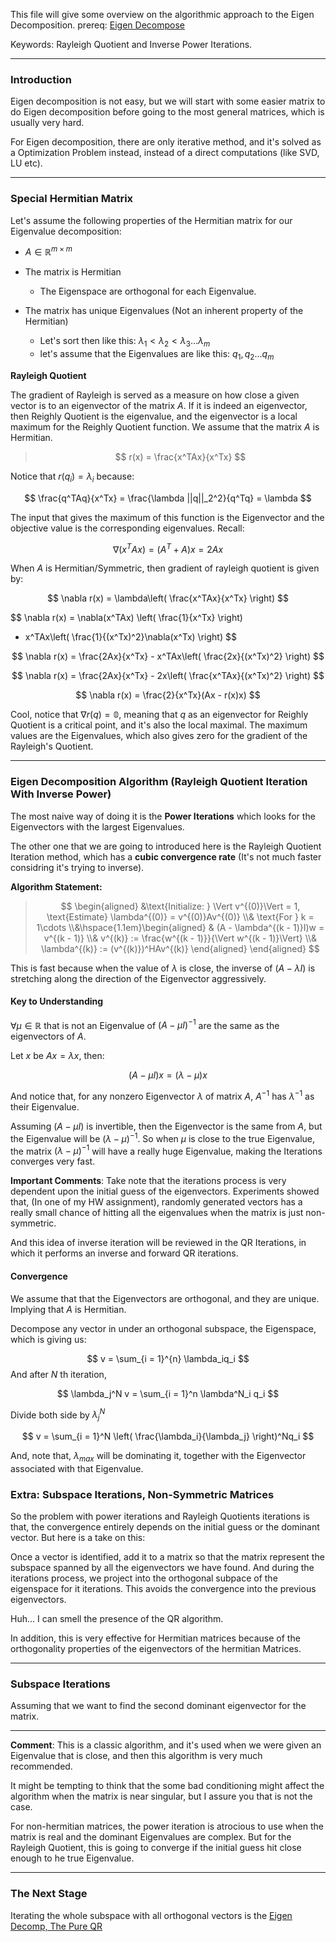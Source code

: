 This file will give some overview on the algorithmic approach to the Eigen Decomposition. 
prereq: [Eigen Decompose](../Matrix%20Theory/Matrix%20Decomposition/Eigen%20Decompose.md)

Keywords: Rayleigh Quotient and Inverse Power Iterations. 

---

### **Introduction**

Eigen decomposition is not easy, but we will start with some easier matrix to do Eigen decomposition before going to the most general matrices, which is usually very hard. 

For Eigen decomposition, there are only iterative method, and it's solved as a Optimization Problem instead, instead of a direct computations (like SVD, LU etc). 

---

### **Special Hermitian Matrix**

Let's assume the following properties of the Hermitian matrix for our Eigenvalue decomposition: 
* $A \in \mathbb{R}^{m\times m}$

* The matrix is Hermitian 
	* The Eigenspace are orthogonal for each Eigenvalue. 
* The matrix has unique Eigenvalues (Not an inherent property of the Hermitian)
	* Let's sort then like this: $\lambda_1 < \lambda_2 < \lambda_3... \lambda_m$
	* let's assume that the Eigenvalues are like this: $q_1, q_2... q_m$

**Rayleigh Quotient**

The gradient of Rayleigh is served as a measure on how close a given vector is to an eigenvector of the matrix $A$. If it is indeed an eigenvector, then Reighly Quotient is the eigenvalue, and the eigenvector is a local maximum for the Reighly Quotient function. We assume that the matrix $A$ is Hermitian. 

> $$
> r(x) = \frac{x^TAx}{x^Tx}
> $$

Notice that $r(q_i) = \lambda_i$ because: 

$$
\frac{q^TAq}{x^Tx} = \frac{\lambda ||q||_2^2}{q^Tq} = \lambda
$$

The input that gives the maximum of this function is the Eigenvector and the objective value is the corresponding eigenvalues. Recall: 

$$\nabla (x^TAx) = (A^T + A)x =  2Ax$$

When $A$ is Hermitian/Symmetric, then gradient of rayleigh quotient is given by: 

$$
\nabla r(x) = \lambda\left(
\frac{x^TAx}{x^Tx}
\right)
$$

$$
\nabla r(x) = \nabla(x^TAx) \left(
	\frac{1}{x^Tx}
\right)
- x^TAx\left(
\frac{1}{(x^Tx)^2}\nabla(x^Tx)
\right)
$$

$$
\nabla r(x) = \frac{2Ax}{x^Tx} - x^TAx\left(
\frac{2x}{(x^Tx)^2}
\right)
$$

$$
\nabla r(x) = \frac{2Ax}{x^Tx} - 2x\left(
\frac{x^TAx}{(x^Tx)^2}
\right)
$$

$$
\nabla r(x) = \frac{2}{x^Tx}(Ax - r(x)x)
$$

Cool, notice  that $\nabla r(q) = \mathbb{0}$, meaning that $q$ as an eigenvector for Reighly Quotient is a critical point, and it's also the local maximal. The maximum values are the Eigenvalues, which also gives zero for the gradient of the Rayleigh's Quotient. 

---
### **Eigen Decomposition Algorithm (Rayleigh Quotient Iteration With Inverse Power)**

The most naive way of doing it is the **Power Iterations** which looks for the Eigenvectors with the largest Eigenvalues. 

The other one that we are going to introduced here is the Rayleigh Quotient Iteration method, which has a **cubic convergence rate** (It's not much faster considring it's trying to inverse). 


**Algorithm Statement:** 

> $$
> \begin{aligned}
> 	&\text{Initialize: } \Vert v^{(0)}\Vert = 1, \text{Estimate} \lambda^{(0)} = v^{(0)}Av^{(0)}
> 	\\& 
> 	\text{For } k = 1\cdots 
> 	\\&\hspace{1.1em}\begin{aligned}
> 		& (A - \lambda^{(k - 1)}I)w = v^{(k - 1)}
> 		\\&
> 		v^{(k)} := \frac{w^{(k - 1)}}{\Vert w^{(k - 1)}\Vert}
> 		\\& 
> 		\lambda^{(k)} := (v^{(k)})^HAv^{(k)}
> 	\end{aligned}
> \end{aligned}
> $$

This is fast because when the value of $\lambda$ is close, the inverse of $(A - \lambda I)$ is stretching along the direction of the Eigenvector aggressively. 

#### **Key to Understanding** 
$\forall \mu \in \mathbb{R}$ that is not an Eigenvalue of $(A - \mu I)^{-1}$ are the same as the eigenvectors of $A$. 

Let $x$ be $Ax = \lambda x$, then: 

$$
(A - \mu I) x = (\lambda - \mu)x
$$

And notice that, for any nonzero Eigenvector $\lambda$ of matrix $A$, $A^{-1}$ has $\lambda^{-1}$ as their Eigenvalue. 

Assuming $(A - \mu I)$ is invertible, then the Eigenvector is the same from $A$, but the Eigenvalue will be $(\lambda - \mu)^{-1}$. So when $\mu$ is close to the true Eigenvalue, the matrix $(\lambda - \mu)^{-1}$ will have a really huge Eigenvalue, making the Iterations converges very fast. 

**Important Comments**: 
Take note that the iterations process is very dependent upon the initial guess of the eigenvectors. Experiments showed that, (In one of my HW assignment), randomly generated vectors has a really small chance of hitting all the eigenvalues when the matrix is just non-symmetric. 

And this idea of inverse iteration will be reviewed in the QR Iterations, in which it performs an inverse and forward QR iterations. 

#### **Convergence** 

We assume that that the Eigenvectors are orthogonal, and they are unique. Implying that $A$ is Hermitian. 

Decompose any vector in under an orthogonal subspace, the Eigenspace, which is giving us: 

$$
v = \sum_{i = 1}^{n} \lambda_iq_i
$$
And after $N$ th iteration,

$$
\lambda_j^N v = \sum_{i = 1}^n \lambda^N_i q_i
$$

Divide both side by $\lambda_j^N$

$$
v = \sum_{i = 1}^N
\left(
\frac{\lambda_i}{\lambda_j}
\right)^Nq_i
$$

And, note that, $\lambda_{max}$ will be dominating it, together with the Eigenvector associated with that Eigenvalue. 

### **Extra: Subspace Iterations, Non-Symmetric Matrices**

So the problem with power iterations and Rayleigh Quotients iterations is that, the convergence entirely depends on the initial guess or the dominant vector. But here is a take on this: 

Once a vector is identified, add it to a matrix so that the matrix represent the subspace spanned by all the eigenvectors we have found. And during the iterations process, we project into the orthogonal subpace of the eigenspace for it iterations. This avoids the convergence into the previous eigenvectors. 

Huh... I can smell the presence of the QR algorithm.

In addition, this is very effective for Hermitian matrices because of the orthogonality properties of the eigenvectors of the hermitian Matrices. 


---
### **Subspace Iterations**

Assuming that we want to find the second dominant eigenvector for the matrix. 

---
**Comment**: 
This is a classic algorithm, and it's used when we were given an Eigenvalue that is close, and then this algorithm is very much recommended. 

It might be tempting to think that the some bad conditioning might affect the algorithm when the matrix is near singular, but I assure you that is not the case. 

For non-hermitian matrices, the power iteration is atrocious to use when the matrix is real and the dominant Eigenvalues are complex. But for the Rayleigh Quotient, this is going to converge if the initial guess hit close enough to he true Eigenvalue.   

---
### **The Next Stage**
Iterating the whole subspace with all orthogonal vectors is the [Eigen Decomp, The Pure QR](Eigen%20Decomp,%20The%20Pure%20QR.md)

